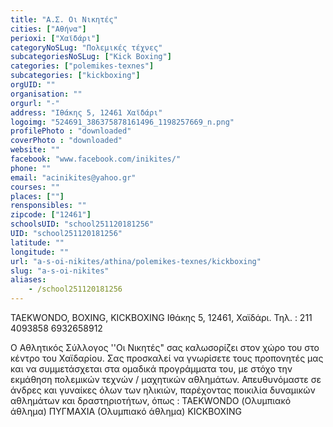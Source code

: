```yaml
---
title: "Α.Σ. Οι Νικητές"
cities: ["Αθήνα"]
perioxi: ["Χαϊδάρι"]
categoryNoSLug: "Πολεμικές τέχνες"
subcategoriesNoSLug: ["Kick Boxing"]
categories: ["polemikes-texnes"]
subcategories: ["kickboxing"]
orgUID: ""
organisation: ""
orgurl: "-"
address: "Ιθάκης 5, 12461 Χαϊδάρι"
logoimg: "524691_386375878161496_1198257669_n.png"
profilePhoto : "downloaded"
coverPhoto : "downloaded"
website: ""
facebook: "www.facebook.com/inikites/"
phone: ""
email: "acinikites@yahoo.gr"
courses: ""
places: [""]
rensponsibles: ""
zipcode: ["12461"]
schoolsUID: "school251120181256"
UID: "school251120181256"
latitude: ""
longitude: ""
url: "a-s-oi-nikites/athina/polemikes-texnes/kickboxing"
slug: "a-s-oi-nikites"
aliases:
    - /school251120181256
---
```



TAEKWONDO, BOXING, KICKBOXING Ιθάκης 5, 12461, Χαϊδάρι. Τηλ. : 211 4093858 6932658912

O Αθλητικός Σύλλογος &#39;&#39;Οι Νικητές&quot; σας καλωσορίζει στον χώρο του στο κέντρο του Χαϊδαρίου. Σας προσκαλεί να γνωρίσετε τους προπονητές μας και να συμμετάσχεται στα ομαδικά προγράμματα του, με στόχο την εκμάθηση πολεμικών τεχνών / μαχητικών αθλημάτων. Απευθυνόμαστε σε άνδρες και γυναίκες όλων των ηλικιών, παρέχοντας ποικιλία δυναμικών αθλημάτων και δραστηριοτήτων, όπως : TAEKWONDO (Ολυμπιακό άθλημα) ΠΥΓΜΑΧΙΑ (Ολυμπιακό άθλημα) KICKBOXING